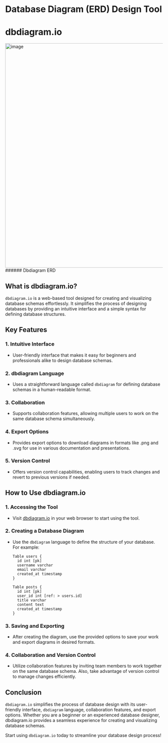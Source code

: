# Database Diagram (ERD) Design Tool
# dbdiagram.io
<img width="717" alt="image" src="https://github.com/Rockship-Tech/Rockship_wiki/assets/34652279/1b52a4ab-31eb-4b50-8e4d-9c91c5a965d7">
###### Dbdiagram ERD

## What is dbdiagram.io?

`dbdiagram.io` is a web-based tool designed for creating and visualizing database schemas effortlessly. It simplifies the process of designing databases by providing an intuitive interface and a simple syntax for defining database structures.

## Key Features

### 1. Intuitive Interface

- User-friendly interface that makes it easy for beginners and professionals alike to design database schemas.

### 2. dbdiagram Language

- Uses a straightforward language called `dbdiagram` for defining database schemas in a human-readable format.

### 3. Collaboration

- Supports collaboration features, allowing multiple users to work on the same database schema simultaneously.

### 4. Export Options

- Provides export options to download diagrams in formats like .png and .svg for use in various documentation and presentations.

### 5. Version Control

- Offers version control capabilities, enabling users to track changes and revert to previous versions if needed.

## How to Use dbdiagram.io

### 1. Accessing the Tool

- Visit [dbdiagram.io](https://dbdiagram.io/) in your web browser to start using the tool.

### 2. Creating a Database Diagram

- Use the `dbdiagram` language to define the structure of your database. For example:

    ```
    Table users {
      id int [pk]
      username varchar
      email varchar
      created_at timestamp
    }
    
    Table posts {
      id int [pk]
      user_id int [ref: > users.id]
      title varchar
      content text
      created_at timestamp
    }
    ```

### 3. Saving and Exporting

- After creating the diagram, use the provided options to save your work and export diagrams in desired formats.

### 4. Collaboration and Version Control

- Utilize collaboration features by inviting team members to work together on the same database schema. Also, take advantage of version control to manage changes efficiently.

## Conclusion

`dbdiagram.io` simplifies the process of database design with its user-friendly interface, `dbdiagram` language, collaboration features, and export options. Whether you are a beginner or an experienced database designer, dbdiagram.io provides a seamless experience for creating and visualizing database schemas.

Start using `dbdiagram.io` today to streamline your database design process!
